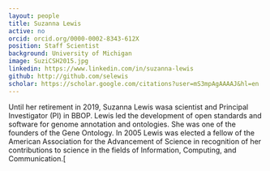 ```yaml
---
layout: people
title: Suzanna Lewis
active: no
orcid: orcid.org/0000-0002-8343-612X
position: Staff Scientist
background: University of Michigan
image: SuziCSH2015.jpg
linkedin: https://www.linkedin.com/in/suzanna-lewis
github: http://github.com/selewis
scholar: https://scholar.google.com/citations?user=mS3mpAgAAAAJ&hl=en
---
```


Until her retirement in 2019, Suzanna Lewis wasa scientist and Principal Investigator (PI) in BBOP. Lewis led the development of open standards and software for genome annotation and ontologies.
She was one of the founders of the Gene Ontology.
In 2005 Lewis was elected a fellow of the American Association for the Advancement of Science in recognition of her contributions to science in the fields of Information, Computing, and Communication.[
